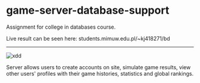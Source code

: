 # game-server-database-support

Assignment for college in databases course.

Live result can be seen here: students.mimuw.edu.pl/~kj418271/bd

---

![xdd](https://user-images.githubusercontent.com/65187002/115036933-3d126780-9ece-11eb-8fb8-52587ddb04cc.png)

Server allows users to create accounts on site, simulate game results, view other users' profiles with their game histories, statistics and global rankings.
